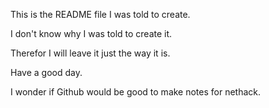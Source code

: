 This is the README file I was told to create. 

I don't know why I was told to create it. 

Therefor I will leave it just the way it is. 

Have a good day. 

I wonder if Github would be good to make notes for nethack. 
